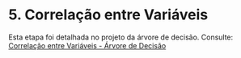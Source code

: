 # 5. Correlação entre Variáveis

Esta etapa foi detalhada no projeto da árvore de decisão. Consulte:
[Correlação entre Variáveis - Árvore de Decisão](https://snowdutra.github.io/Machine-Learning/arvore_decisao/correlacao_variaveis/)
